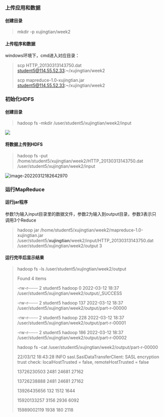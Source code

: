 ### 上传应用和数据

#### 创建目录

> mkdir -p xujingtian/week2

#### 上传程序和数据

windows环境下，cmd进入对应目录：

> scp HTTP_20130313143750.dat student5@114.55.52.33:~/xujingtian/week2
>
> scp mapreduce-1.0-xujingtian.jar student5@114.55.52.33:~/xujingtian/week2



### 初始化HDFS

#### 创建目录

> hadoop fs -mkdir /user/student5/xujingtian/week2/input 

![](D:\99.dean_pc\08.geektime\13.大数据\03.code\week2\mobileflow\README.assets\image-20220312182203893.png)



#### 将数据上传到HDFS

> hadoop fs -put /home/student5/xujingtian/week2/HTTP_20130313143750.dat  /user/student5/xujingtian/week2/input



![image-20220312182642970](D:\99.dean_pc\08.geektime\13.大数据\03.code\week2\mobileflow\README.assets\image-20220312182642970.png)





### 运行MapReduce

#### 运行jar程序

 参数1为输入input目录里的数据文件，参数2为输入到output目录，参数3表示只调用3个Reduce

> hadoop jar /home/student5/xujingtian/week2/mapreduce-1.0-xujingtian.jar  /user/student5/**xujingtian**/week2/input/HTTP_20130313143750.dat    /user/student5/xujingtian/week2/output 3



#### 运行完毕后显示结果 

> hadoop fs -ls /user/student5/xujingtian/week2/output 
>
> Found 4 items                                                                                                                                                                              
>
> -rw-r-----   2 student5 hadoop          0 2022-03-12 18:37 /user/student5/xujingtian/week2/output/_SUCCESS                                                                                 
>
> -rw-r-----   2 student5 hadoop        137 2022-03-12 18:37 /user/student5/xujingtian/week2/output/part-r-00000                                                                             
>
> -rw-r-----   2 student5 hadoop        228 2022-03-12 18:37 /user/student5/xujingtian/week2/output/part-r-00001                                                                             
>
> -rw-r-----   2 student5 hadoop        186 2022-03-12 18:37 /user/student5/xujingtian/week2/output/part-r-00002   
>
> hadoop fs -cat /user/student5/xujingtian/week2/output/part-r-00000
>
> 22/03/12 18:43:28 INFO sasl.SaslDataTransferClient: SASL encryption trust check: localHostTrusted = false, remoteHostTrusted = false                                                       
>
> 13726230503     2481    24681   27162                                                                                                                                                      
>
> 13726238888     2481    24681   27162                                                                                                                                                      
>
> 13926435656     132     1512    1644                                                                                                                                                       
>
> 15920133257     3156    2936    6092                                                                                                                                                       
>
> 15989002119     1938    180     2118  

